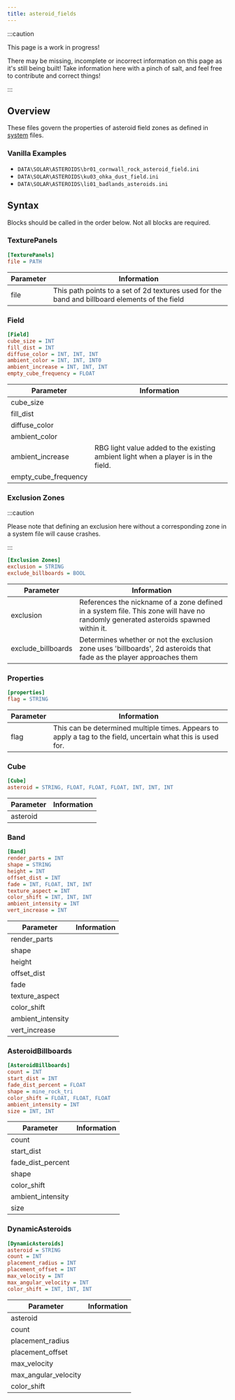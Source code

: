 ```yaml
---
title: asteroid_fields
---
```


:::caution

This page is a work in progress!

There may be missing, incomplete or incorrect information on this page as it's still being built! Take information here with a pinch of salt, and feel free to contribute and correct things!

:::

## Overview

These files govern the properties of asteroid field zones as defined in [system](system.md) files.

### Vanilla Examples

* `DATA\SOLAR\ASTEROIDS\br01_cornwall_rock_asteroid_field.ini`
* `DATA\SOLAR\ASTEROIDS\ku03_ohka_dust_field.ini`
* `DATA\SOLAR\ASTEROIDS\li01_badlands_asteroids.ini`

## Syntax

Blocks should be called in the order below. Not all blocks are required.

### TexturePanels

```ini
[TexturePanels]
file = PATH
```

| Parameter | Information                                                                                    |
| --------- | ---------------------------------------------------------------------------------------------- |
| file      | This path points to a set of 2d textures used for the band and billboard elements of the field |

### Field

```ini
[Field]
cube_size = INT
fill_dist = INT
diffuse_color = INT, INT, INT
ambient_color = INT, INT, INT0
ambient_increase = INT, INT, INT
empty_cube_frequency = FLOAT
```

| Parameter            | Information                                                                        |
| -------------------- | ---------------------------------------------------------------------------------- |
| cube_size            |                                                                                    |
| fill_dist            |                                                                                    |
| diffuse_color        |                                                                                    |
| ambient_color        |                                                                                    |
| ambient_increase     | RBG light value added to the existing ambient light when a player is in the field. |
| empty_cube_frequency |                                                                                    |

### Exclusion Zones

:::caution

Please note that defining an exclusion here without a corresponding zone in a system file will cause crashes. 

:::

```ini
[Exclusion Zones]
exclusion = STRING
exclude_billboards = BOOL
```

| Parameter          | Information                                                                                                                        |
| ------------------ | ---------------------------------------------------------------------------------------------------------------------------------- |
| exclusion          | References the nickname of a zone defined in a system file. This zone will have no randomly generated asteroids spawned within it. |
| exclude_billboards | Determines whether or not the exclusion zone uses 'billboards', 2d asteroids that fade as the player approaches them               |

### Properties

```ini
[properties]
flag = STRING
```

| Parameter | Information |
| --------- | ----------- |
| flag      | This can be determined multiple times. Appears to apply a tag to the field, uncertain what this is used for.           |

### Cube

```ini
[Cube]
asteroid = STRING, FLOAT, FLOAT, FLOAT, INT, INT, INT
```

| Parameter | Information |
| --------- | ----------- |
| asteroid  |             |

### Band

```ini
[Band]
render_parts = INT
shape = STRING
height = INT
offset_dist = INT
fade = INT, FLOAT, INT, INT
texture_aspect = INT
color_shift = INT, INT, INT
ambient_intensity = INT
vert_increase = INT
```

| Parameter         | Information |
| ----------------- | ----------- |
| render_parts      |             |
| shape             |             |
| height            |             |
| offset_dist       |             |
| fade              |             |
| texture_aspect    |             |
| color_shift       |             |
| ambient_intensity |             |
| vert_increase     |             |

### AsteroidBillboards

```ini
[AsteroidBillboards]
count = INT
start_dist = INT
fade_dist_percent = FLOAT
shape = mine_rock_tri
color_shift = FLOAT, FLOAT, FLOAT
ambient_intensity = INT
size = INT, INT
```

| Parameter         | Information |
| ----------------- | ----------- |
| count             |             |
| start_dist        |             |
| fade_dist_percent |             |
| shape             |             |
| color_shift       |             |
| ambient_intensity |             |
| size              |             |

### DynamicAsteroids

```ini
[DynamicAsteroids]
asteroid = STRING
count = INT
placement_radius = INT
placement_offset = INT
max_velocity = INT
max_angular_velocity = INT
color_shift = INT, INT, INT
```

| Parameter            | Information |
| -------------------- | ----------- |
| asteroid             |             |
| count                |             |
| placement_radius     |             |
| placement_offset     |             |
| max_velocity         |             |
| max_angular_velocity |             |
| color_shift          |             |